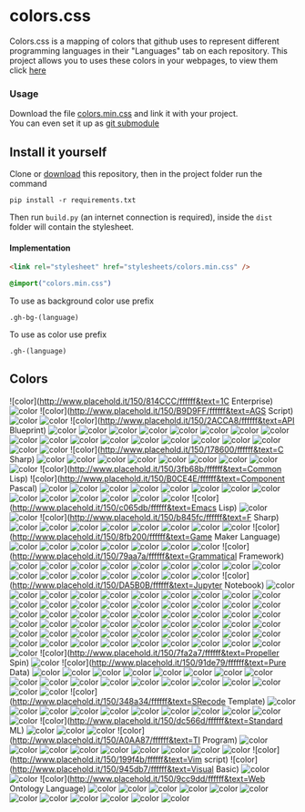 # colors.css
Colors.css is a mapping of colors that github uses to represent different programming languages in their "Languages" tab on each repository. This project allows you to uses these colors in your webpages, to view them click [here](#colors)

### Usage
Download the file [colors.min.css](dist/colors.min.css) and link it with your project.<br>
You can even set it up as [git submodule](https://git-scm.com/book/en/v2/Git-Tools-Submodules)

## Install it yourself
Clone or [download](https://github.com/GOGO98901/colors.css/archive/master.zip) this repository, then in the project folder run the command
```base
pip install -r requirements.txt
```
Then run `build.py` (an internet connection is required), inside the `dist` folder will contain the stylesheet.

#### Implementation
```html
<link rel="stylesheet" href="stylesheets/colors.min.css" />
```
```css
@import("colors.min.css")
```
To use as background color use prefix
```
.gh-bg-(language)
```
To use as color use prefix
```
.gh-(language)
```

## Colors
![color](http://www.placehold.it/150/814CCC/ffffff&text=1C Enterprise)
![color](http://www.placehold.it/150/E8274B/ffffff&text=ABAP)
![color](http://www.placehold.it/150/B9D9FF/ffffff&text=AGS Script)
![color](http://www.placehold.it/150/E6EFBB/ffffff&text=AMPL)
![color](http://www.placehold.it/150/9DC3FF/ffffff&text=ANTLR)
![color](http://www.placehold.it/150/2ACCA8/ffffff&text=API Blueprint)
![color](http://www.placehold.it/150/5A8164/ffffff&text=APL)
![color](http://www.placehold.it/150/6a40fd/ffffff&text=ASP)
![color](http://www.placehold.it/150/1ac620/ffffff&text=ATS)
![color](http://www.placehold.it/150/882B0F/ffffff&text=ActionScript)
![color](http://www.placehold.it/150/02f88c/ffffff&text=Ada)
![color](http://www.placehold.it/150/315665/ffffff&text=Agda)
![color](http://www.placehold.it/150/64C800/ffffff&text=Alloy)
![color](http://www.placehold.it/150/101F1F/ffffff&text=AppleScript)
![color](http://www.placehold.it/150/aa2afe/ffffff&text=Arc)
![color](http://www.placehold.it/150/bd79d1/ffffff&text=Arduino)
![color](http://www.placehold.it/150/a957b0/ffffff&text=AspectJ)
![color](http://www.placehold.it/150/6E4C13/ffffff&text=Assembly)
![color](http://www.placehold.it/150/6594b9/ffffff&text=AutoHotkey)
![color](http://www.placehold.it/150/1C3552/ffffff&text=AutoIt)
![color](http://www.placehold.it/150/C1F12E/ffffff&text=Batchfile)
![color](http://www.placehold.it/150/cd6400/ffffff&text=BlitzMax)
![color](http://www.placehold.it/150/d4bec1/ffffff&text=Boo)
![color](http://www.placehold.it/150/2F2530/ffffff&text=Brainfuck)
![color](http://www.placehold.it/150/555555/ffffff&text=C)
![color](http://www.placehold.it/150/178600/ffffff&text=C Sharp)
![color](http://www.placehold.it/150/563d7c/ffffff&text=CSS)
![color](http://www.placehold.it/150/8dc63f/ffffff&text=Chapel)
![color](http://www.placehold.it/150/ccccff/ffffff&text=Cirru)
![color](http://www.placehold.it/150/db901e/ffffff&text=Clarion)
![color](http://www.placehold.it/150/3F85AF/ffffff&text=Clean)
![color](http://www.placehold.it/150/E4E6F3/ffffff&text=Click)
![color](http://www.placehold.it/150/db5855/ffffff&text=Clojure)
![color](http://www.placehold.it/150/244776/ffffff&text=CoffeeScript)
![color](http://www.placehold.it/150/ed2cd6/ffffff&text=ColdFusion)
![color](http://www.placehold.it/150/3fb68b/ffffff&text=Common Lisp)
![color](http://www.placehold.it/150/B0CE4E/ffffff&text=Component Pascal)
![color](http://www.placehold.it/150/776791/ffffff&text=Crystal)
![color](http://www.placehold.it/150/3A4E3A/ffffff&text=Cuda)
![color](http://www.placehold.it/150/ba595e/ffffff&text=D)
![color](http://www.placehold.it/150/447265/ffffff&text=DM)
![color](http://www.placehold.it/150/00B4AB/ffffff&text=Dart)
![color](http://www.placehold.it/150/cca760/ffffff&text=Dogescript)
![color](http://www.placehold.it/150/6c616e/ffffff&text=Dylan)
![color](http://www.placehold.it/150/ccce35/ffffff&text=E)
![color](http://www.placehold.it/150/8a1267/ffffff&text=ECL)
![color](http://www.placehold.it/150/a78649/ffffff&text=EQ)
![color](http://www.placehold.it/150/814C05/ffffff&text=Eagle)
![color](http://www.placehold.it/150/946d57/ffffff&text=Eiffel)
![color](http://www.placehold.it/150/6e4a7e/ffffff&text=Elixir)
![color](http://www.placehold.it/150/60B5CC/ffffff&text=Elm)
![color](http://www.placehold.it/150/c065db/ffffff&text=Emacs Lisp)
![color](http://www.placehold.it/150/FFF4F3/ffffff&text=EmberScript)
![color](http://www.placehold.it/150/B83998/ffffff&text=Erlang)
![color](http://www.placehold.it/150/b845fc/ffffff&text=F Sharp)
![color](http://www.placehold.it/150/88ccff/ffffff&text=FLUX)
![color](http://www.placehold.it/150/636746/ffffff&text=Factor)
![color](http://www.placehold.it/150/7b9db4/ffffff&text=Fancy)
![color](http://www.placehold.it/150/dbded5/ffffff&text=Fantom)
![color](http://www.placehold.it/150/341708/ffffff&text=Forth)
![color](http://www.placehold.it/150/4d41b1/ffffff&text=Fortran)
![color](http://www.placehold.it/150/0050b2/ffffff&text=FreeMarker)
![color](http://www.placehold.it/150/00cafe/ffffff&text=Frege)
![color](http://www.placehold.it/150/8fb200/ffffff&text=Game Maker Language)
![color](http://www.placehold.it/150/fb855d/ffffff&text=Genie)
![color](http://www.placehold.it/150/5B2063/ffffff&text=Gherkin)
![color](http://www.placehold.it/150/e4cc98/ffffff&text=Glyph)
![color](http://www.placehold.it/150/f0a9f0/ffffff&text=Gnuplot)
![color](http://www.placehold.it/150/375eab/ffffff&text=Go)
![color](http://www.placehold.it/150/88562A/ffffff&text=Golo)
![color](http://www.placehold.it/150/82937f/ffffff&text=Gosu)
![color](http://www.placehold.it/150/79aa7a/ffffff&text=Grammatical Framework)
![color](http://www.placehold.it/150/e69f56/ffffff&text=Groovy)
![color](http://www.placehold.it/150/e44b23/ffffff&text=HTML)
![color](http://www.placehold.it/150/878787/ffffff&text=Hack)
![color](http://www.placehold.it/150/0e60e3/ffffff&text=Harbour)
![color](http://www.placehold.it/150/29b544/ffffff&text=Haskell)
![color](http://www.placehold.it/150/df7900/ffffff&text=Haxe)
![color](http://www.placehold.it/150/7790B2/ffffff&text=Hy)
![color](http://www.placehold.it/150/a3522f/ffffff&text=IDL)
![color](http://www.placehold.it/150/a9188d/ffffff&text=Io)
![color](http://www.placehold.it/150/078193/ffffff&text=Ioke)
![color](http://www.placehold.it/150/FEFE00/ffffff&text=Isabelle)
![color](http://www.placehold.it/150/9EEDFF/ffffff&text=J)
![color](http://www.placehold.it/150/40d47e/ffffff&text=JSONiq)
![color](http://www.placehold.it/150/b07219/ffffff&text=Java)
![color](http://www.placehold.it/150/f1e05a/ffffff&text=JavaScript)
![color](http://www.placehold.it/150/a270ba/ffffff&text=Julia)
![color](http://www.placehold.it/150/DA5B0B/ffffff&text=Jupyter Notebook)
![color](http://www.placehold.it/150/28431f/ffffff&text=KRL)
![color](http://www.placehold.it/150/F18E33/ffffff&text=Kotlin)
![color](http://www.placehold.it/150/185619/ffffff&text=LLVM)
![color](http://www.placehold.it/150/cc9900/ffffff&text=LOLCODE)
![color](http://www.placehold.it/150/3d9970/ffffff&text=LSL)
![color](http://www.placehold.it/150/999999/ffffff&text=Lasso)
![color](http://www.placehold.it/150/DBCA00/ffffff&text=Lex)
![color](http://www.placehold.it/150/499886/ffffff&text=LiveScript)
![color](http://www.placehold.it/150/652B81/ffffff&text=LookML)
![color](http://www.placehold.it/150/000080/ffffff&text=Lua)
![color](http://www.placehold.it/150/00a6a6/ffffff&text=MAXScript)
![color](http://www.placehold.it/150/62A8D6/ffffff&text=MQL4)
![color](http://www.placehold.it/150/4A76B8/ffffff&text=MQL5)
![color](http://www.placehold.it/150/b7e1f4/ffffff&text=MTML)
![color](http://www.placehold.it/150/427819/ffffff&text=Makefile)
![color](http://www.placehold.it/150/f97732/ffffff&text=Mask)
![color](http://www.placehold.it/150/bb92ac/ffffff&text=Matlab)
![color](http://www.placehold.it/150/c4a79c/ffffff&text=Max)
![color](http://www.placehold.it/150/ff2b2b/ffffff&text=Mercury)
![color](http://www.placehold.it/150/8f14e9/ffffff&text=Metal)
![color](http://www.placehold.it/150/c7a938/ffffff&text=Mirah)
![color](http://www.placehold.it/150/28431f/ffffff&text=NCL)
![color](http://www.placehold.it/150/3d3c6e/ffffff&text=Nemerle)
![color](http://www.placehold.it/150/0aa0ff/ffffff&text=NetLinx)
![color](http://www.placehold.it/150/747faa/ffffff&text=NetLinx-ERB)
![color](http://www.placehold.it/150/ff6375/ffffff&text=NetLogo)
![color](http://www.placehold.it/150/87AED7/ffffff&text=NewLisp)
![color](http://www.placehold.it/150/9469E9/ffffff&text=Nginx)
![color](http://www.placehold.it/150/37775b/ffffff&text=Nim)
![color](http://www.placehold.it/150/009917/ffffff&text=Nit)
![color](http://www.placehold.it/150/7e7eff/ffffff&text=Nix)
![color](http://www.placehold.it/150/c9df40/ffffff&text=Nu)
![color](http://www.placehold.it/150/3be133/ffffff&text=OCaml)
![color](http://www.placehold.it/150/438eff/ffffff&text=Objective-C)
![color](http://www.placehold.it/150/6866fb/ffffff&text=Objective-Cpp)
![color](http://www.placehold.it/150/ff0c5a/ffffff&text=Objective-J)
![color](http://www.placehold.it/150/cabbff/ffffff&text=Omgrofl)
![color](http://www.placehold.it/150/f7ede0/ffffff&text=Opal)
![color](http://www.placehold.it/150/cdd0e3/ffffff&text=Oxygene)
![color](http://www.placehold.it/150/fab738/ffffff&text=Oz)
![color](http://www.placehold.it/150/dbb284/ffffff&text=PAWN)
![color](http://www.placehold.it/150/4F5D95/ffffff&text=PHP)
![color](http://www.placehold.it/150/dad8d8/ffffff&text=PLSQL)
![color](http://www.placehold.it/150/cc0000/ffffff&text=Pan)
![color](http://www.placehold.it/150/6600cc/ffffff&text=Papyrus)
![color](http://www.placehold.it/150/f3ca0a/ffffff&text=Parrot)
![color](http://www.placehold.it/150/E3F171/ffffff&text=Pascal)
![color](http://www.placehold.it/150/0298c3/ffffff&text=Perl)
![color](http://www.placehold.it/150/0000fb/ffffff&text=Perl6)
![color](http://www.placehold.it/150/fcd7de/ffffff&text=PigLatin)
![color](http://www.placehold.it/150/005390/ffffff&text=Pike)
![color](http://www.placehold.it/150/d80074/ffffff&text=PogoScript)
![color](http://www.placehold.it/150/da291c/ffffff&text=PostScript)
![color](http://www.placehold.it/150/8f0f8d/ffffff&text=PowerBuilder)
![color](http://www.placehold.it/150/0096D8/ffffff&text=Processing)
![color](http://www.placehold.it/150/74283c/ffffff&text=Prolog)
![color](http://www.placehold.it/150/7fa2a7/ffffff&text=Propeller Spin)
![color](http://www.placehold.it/150/302B6D/ffffff&text=Puppet)
![color](http://www.placehold.it/150/91de79/ffffff&text=Pure Data)
![color](http://www.placehold.it/150/5a6986/ffffff&text=PureBasic)
![color](http://www.placehold.it/150/1D222D/ffffff&text=PureScript)
![color](http://www.placehold.it/150/3572A5/ffffff&text=Python)
![color](http://www.placehold.it/150/44a51c/ffffff&text=QML)
![color](http://www.placehold.it/150/198CE7/ffffff&text=R)
![color](http://www.placehold.it/150/77d9fb/ffffff&text=RAML)
![color](http://www.placehold.it/150/665a4e/ffffff&text=RUNOFF)
![color](http://www.placehold.it/150/22228f/ffffff&text=Racket)
![color](http://www.placehold.it/150/9d5200/ffffff&text=Ragel)
![color](http://www.placehold.it/150/fffaa0/ffffff&text=Rascal)
![color](http://www.placehold.it/150/358a5b/ffffff&text=Rebol)
![color](http://www.placehold.it/150/f50000/ffffff&text=Red)
![color](http://www.placehold.it/150/ff7f7f/ffffff&text=Ren'Py)
![color](http://www.placehold.it/150/ecdebe/ffffff&text=Roff)
![color](http://www.placehold.it/150/cc0088/ffffff&text=Rouge)
![color](http://www.placehold.it/150/701516/ffffff&text=Ruby)
![color](http://www.placehold.it/150/dea584/ffffff&text=Rust)
![color](http://www.placehold.it/150/B34936/ffffff&text=SAS)
![color](http://www.placehold.it/150/3F3F3F/ffffff&text=SQF)
![color](http://www.placehold.it/150/348a34/ffffff&text=SRecode Template)
![color](http://www.placehold.it/150/646464/ffffff&text=SaltStack)
![color](http://www.placehold.it/150/c22d40/ffffff&text=Scala)
![color](http://www.placehold.it/150/1e4aec/ffffff&text=Scheme)
![color](http://www.placehold.it/150/0579aa/ffffff&text=Self)
![color](http://www.placehold.it/150/89e051/ffffff&text=Shell)
![color](http://www.placehold.it/150/120F14/ffffff&text=Shen)
![color](http://www.placehold.it/150/007eff/ffffff&text=Slash)
![color](http://www.placehold.it/150/596706/ffffff&text=Smalltalk)
![color](http://www.placehold.it/150/5c7611/ffffff&text=SourcePawn)
![color](http://www.placehold.it/150/800000/ffffff&text=Squirrel)
![color](http://www.placehold.it/150/b2011d/ffffff&text=Stan)
![color](http://www.placehold.it/150/dc566d/ffffff&text=Standard ML)
![color](http://www.placehold.it/150/46390b/ffffff&text=SuperCollider)
![color](http://www.placehold.it/150/ffac45/ffffff&text=Swift)
![color](http://www.placehold.it/150/DAE1C2/ffffff&text=SystemVerilog)
![color](http://www.placehold.it/150/A0AA87/ffffff&text=TI Program)
![color](http://www.placehold.it/150/e4cc98/ffffff&text=Tcl)
![color](http://www.placehold.it/150/3D6117/ffffff&text=TeX)
![color](http://www.placehold.it/150/00004c/ffffff&text=Terra)
![color](http://www.placehold.it/150/cf142b/ffffff&text=Turing)
![color](http://www.placehold.it/150/2b7489/ffffff&text=TypeScript)
![color](http://www.placehold.it/150/a54c4d/ffffff&text=UnrealScript)
![color](http://www.placehold.it/150/adb2cb/ffffff&text=VHDL)
![color](http://www.placehold.it/150/fbe5cd/ffffff&text=Vala)
![color](http://www.placehold.it/150/b2b7f8/ffffff&text=Verilog)
![color](http://www.placehold.it/150/199f4b/ffffff&text=Vim script)
![color](http://www.placehold.it/150/945db7/ffffff&text=Visual Basic)
![color](http://www.placehold.it/150/1F1F1F/ffffff&text=Volt)
![color](http://www.placehold.it/150/2c3e50/ffffff&text=Vue)
![color](http://www.placehold.it/150/9cc9dd/ffffff&text=Web Ontology Language)
![color](http://www.placehold.it/150/4B6BEF/ffffff&text=X10)
![color](http://www.placehold.it/150/99DA07/ffffff&text=XC)
![color](http://www.placehold.it/150/5232e7/ffffff&text=XQuery)
![color](http://www.placehold.it/150/EB8CEB/ffffff&text=XSLT)
![color](http://www.placehold.it/150/4B6C4B/ffffff&text=Yacc)
![color](http://www.placehold.it/150/118f9e/ffffff&text=Zephir)
![color](http://www.placehold.it/150/f34b7d/ffffff&text=cpp)
![color](http://www.placehold.it/150/913960/ffffff&text=eC)
![color](http://www.placehold.it/150/94B0C7/ffffff&text=nesC)
![color](http://www.placehold.it/150/b0b77e/ffffff&text=ooc)
![color](http://www.placehold.it/150/7582D1/ffffff&text=wisp)
![color](http://www.placehold.it/150/403a40/ffffff&text=xBase)
